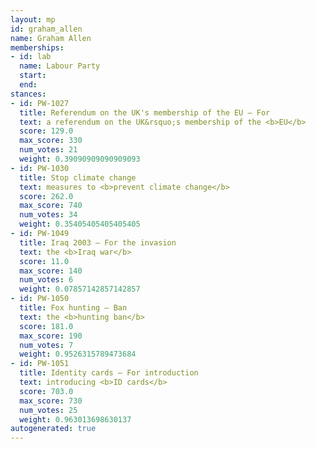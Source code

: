 ```yaml
---
layout: mp
id: graham_allen
name: Graham Allen
memberships:
- id: lab
  name: Labour Party
  start: 
  end: 
stances:
- id: PW-1027
  title: Referendum on the UK's membership of the EU — For
  text: a referendum on the UK&rsquo;s membership of the <b>EU</b>
  score: 129.0
  max_score: 330
  num_votes: 21
  weight: 0.39090909090909093
- id: PW-1030
  title: Stop climate change
  text: measures to <b>prevent climate change</b>
  score: 262.0
  max_score: 740
  num_votes: 34
  weight: 0.35405405405405405
- id: PW-1049
  title: Iraq 2003 — For the invasion
  text: the <b>Iraq war</b>
  score: 11.0
  max_score: 140
  num_votes: 6
  weight: 0.07857142857142857
- id: PW-1050
  title: Fox hunting — Ban
  text: the <b>hunting ban</b>
  score: 181.0
  max_score: 190
  num_votes: 7
  weight: 0.9526315789473684
- id: PW-1051
  title: Identity cards — For introduction
  text: introducing <b>ID cards</b>
  score: 703.0
  max_score: 730
  num_votes: 25
  weight: 0.963013698630137
autogenerated: true
---
```


